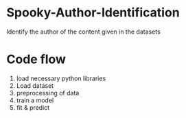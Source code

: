 # Spooky-Author-Identification
Identify the author of the content given in the datasets

# Code flow
1. load necessary python libraries
2. Load dataset 
3. preprocessing of data
4. train a model
5. fit & predict

